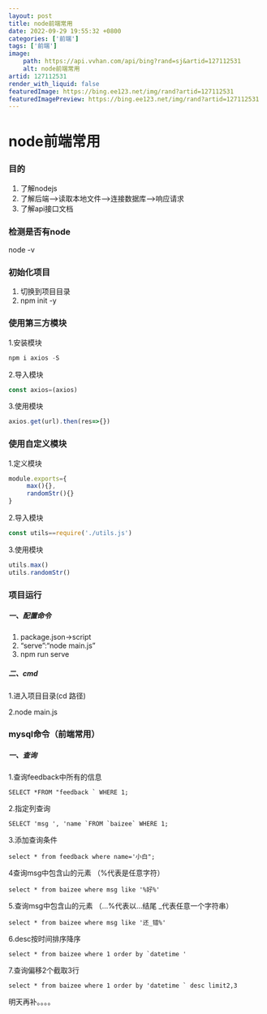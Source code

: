 ```yaml
---
layout: post
title: node前端常用
date: 2022-09-29 19:55:32 +0800
categories: ['前端']
tags: ['前端']
image:
    path: https://api.vvhan.com/api/bing?rand=sj&artid=127112531
    alt: node前端常用
artid: 127112531
render_with_liquid: false
featuredImage: https://bing.ee123.net/img/rand?artid=127112531
featuredImagePreview: https://bing.ee123.net/img/rand?artid=127112531
---
```


# node前端常用

### 目的

1. 了解nodejs
2. 了解后端—>读取本地文件—>连接数据库—>响应请求
3. 了解api接口文档

### 检测是否有node

node -v

### 初始化项目

1. 切换到项目目录
2. npm init -y

### 使用第三方模块

1.安装模块

```javascript
npm i axios -S

```

2.导入模块

```javascript
const axios=(axios)

```

3.使用模块

```javascript
axios.get(url).then(res=>{})

```

### 使用自定义模块

1.定义模块

```javascript
module.exports={
     max(){},
     randomStr(){}
}

```

2.导入模块

```javascript
const utils==require('./utils.js')

```

3.使用模块

```javascript
utils.max()
utils.randomStr()

```

### 项目运行

##### 一、配置命令

1. package.json->script
2. “serve”:“node main.js”
3. npm run serve

##### 二、cmd

1.进入项目目录(cd 路径)
  
2.node main.js

### mysql命令（前端常用）

##### 一、查询

1.查询feedback中所有的信息

```
SELECT *FROM "feedback ` WHERE 1;

```

2.指定列查询

```
SELECT 'msg ', 'name `FROM `baizee` WHERE 1;

```

3.添加查询条件

```
select * from feedback where name='小白";

```

4查询msg中包含山的元素 （%代表是任意字符）

```
select * from baizee where msg like '%好%'  

```

5.查询msg中包含山的元素 （…%代表以…结尾 \_代表任意一个字符串）

```
select * from baizee where msg like '还_错%'   

```

6.desc按时间排序降序

```
select * from baizee where 1 order by `datetime '  

```

7.查询偏移2个截取3行

```
select * from baizee where 1 order by 'datetime ` desc limit2,3

```

明天再补。。。。